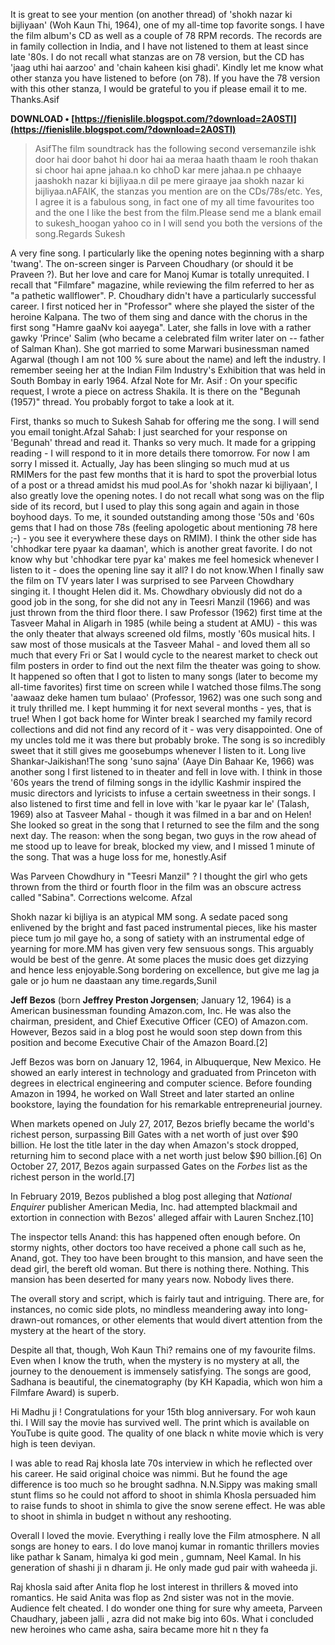 
 
It is great to see your mention (on another thread) of 'shokh nazar ki
bijliyaan' (Woh Kaun Thi, 1964), one of my all-time top favorite
songs. I have the film album's CD as well as a couple of 78 RPM
records. The records are in family collection in India, and I have
not listened to them at least since late '80s. I do not recall what
stanzas are on 78 version, but the CD has 'jaag uthi hai aarzoo' and
'chain kaheen kisi ghadi'. Kindly let me know what other stanza you
have listened to before (on 78). If you have the 78 version with this
other stanza, I would be grateful to you if please email it to me.
Thanks.Asif

 
**DOWNLOAD • [https://fienislile.blogspot.com/?download=2A0STl](https://fienislile.blogspot.com/?download=2A0STl)**


 
> AsifThe film soundtrack has the following second versemanzile ishk door hai
door bahot hi door hai
aa meraa haath thaam le
rooh thakan si choor hai
apne jahaa.n ko chhoD kar
mere jahaa.n pe chhaaye jaashokh nazar ki bijliyaa.n
dil pe mere giraaye jaa
shokh nazar ki bijliyaa.nAFAIK, the stanzas you mention are on the CDs/78s/etc.
Yes, I agree it is a fabulous song, in fact one of my all time
favourites too and the one I like the best from the film.Please send me a blank email to sukesh\_hoogan yahoo co 
in
I will send you both the versions of the song.Regards
Sukesh

 

 A very fine song. I particularly like the opening notes beginning
 with a sharp 'twang'. The on-screen singer is Parveen Choudhary
 (or should it be Praveen ?). But her love and care for Manoj Kumar
 is totally unrequited. I recall that "Filmfare" magazine, while
 reviewing the film referred to her as "a pathetic wallflower". P. Choudhary didn't have a particularly successful career. I first
 noticed her in "Professor" where she played the sister of the
 heroine Kalpana. The two of them sing and dance with the chorus
 in the first song "Hamre gaaNv koi aayega". Later, she falls in
 love with a rather gawky 'Prince' Salim (who became a celebrated
 film writer later on -- father of Salman Khan). She got married to some Marwari businessman named Agarwal (though
 I am not 100 % sure about the name) and left the industry. I remember seeing her at the Indian Film Industry's Exhibition that
 was held in South Bombay in early 1964.
 Afzal
 Note for Mr. Asif : On your specific request, I wrote a piece on
 actress Shakila. It is there on the "Begunah (1957)" thread.
 You probably forgot to take a look at it.

First, thanks so much to Sukesh Sahab for offering me the song. I
will send you email tonight.Afzal Sahab: I just searched for your response on 'Begunah' thread and
read it. Thanks so very much. It made for a gripping reading - I
will respond to it in more details there tomorrow. For now I am sorry
I missed it. Actually, Jay has been slinging so much mud at us
RMIMers for the past few months that it is hard to spot the proverbial
lotus of a post or a thread amidst his mud pool.As for 'shokh nazar ki bijliyaan', I also greatly love the opening
notes. I do not recall what song was on the flip side of its record,
but I used to play this song again and again in those boyhood days.
To me, it sounded outstanding among those '50s and '60s gems that I
had on those 78s (feeling apologetic about mentioning 78 here ;-) -
you see it everywhere these days on RMIM). I think the other side has
'chhodkar tere pyaar ka daaman', which is another great favorite. I
do not know why but 'chhodkar tere pyar ka' makes me feel homesick
whenever I listen to it - does the opening line say it all? I do not
know.When I finally saw the film on TV years later I was surprised to see
Parveen Chowdhary singing it. I thought Helen did it. Ms. Chowdhary
obviously did not do a good job in the song, for she did not any in
Teesri Manzil (1966) and was just thrown from the third floor there.
I saw Professor (1962) first time at the Tasveer Mahal in Aligarh in
1985 (while being a student at AMU) - this was the only theater that
always screened old films, mostly '60s musical hits. I saw most of
those musicals at the Tasveer Mahal - and loved them all so much that
every Fri or Sat I would cycle to the nearest market to check out film
posters in order to find out the next film the theater was going to
show. It happened so often that I got to listen to many songs (later
to become my all-time favorites) first time on screen while I watched
those films.The song 'aawaaz deke hamen tum bulaao' (Professor, 1962) was one such
song and it truly thrilled me. I kept humming it for next several
months - yes, that is true! When I got back home for Winter break I
searched my family record collections and did not find any record of
it - was very disappointed. One of my uncles told me it was there but
probably broke. The song is so incredibly sweet that it still gives
me goosebumps whenever I listen to it. Long live Shankar-Jaikishan!The song 'suno sajna' (Aaye Din Bahaar Ke, 1966) was another song I
first listened to in theater and fell in love with. I think in those
'60s years the trend of filming songs in the idyllic Kashmir inspired
the music directors and lyricists to infuse a certain sweetness in
their songs. I also listened to first time and fell in love with 'kar
le pyaar kar le' (Talash, 1969) also at Tasveer Mahal - though it was
filmed in a bar and on Helen! She looked so great in the song that I
returned to see the film and the song next day. The reason: when the
song began, two guys in the row ahead of me stood up to leave for
break, blocked my view, and I missed 1 minute of the song. That was a
huge loss for me, honestly.Asif

 

 Was Parveen Chowdhury in "Teesri Manzil" ? I thought the girl
 who gets thrown from the third or fourth floor in the film was
 an obscure actress called "Sabina". Corrections welcome.
 Afzal

 
Shokh nazar ki bijliya is an atypical MM song. A sedate paced song
enlivened by the bright and fast paced instrumental pieces, like his
master piece tum jo mil gaye ho, a song of satiety with an
instrumental edge of yearning for more.MM has given very few sensuous songs. This arguably would be best of
the genre. At some places the music does get dizzying and hence less
enjoyable.Song bordering on excellence, but give me lag ja gale or jo hum ne
daastaan any time.regards,Sunil

 
**Jeff Bezos** (born **Jeffrey Preston Jorgensen**; January 12, 1964) is a American businessman founding Amazon.com, Inc. He was also the chairman, president, and Chief Executive Officer (CEO) of Amazon.com. However, Bezos said in a blog post he would soon step down from this position and become Executive Chair of the Amazon Board.[2]
 
Jeff Bezos was born on January 12, 1964, in Albuquerque, New Mexico. He showed an early interest in technology and graduated from Princeton with degrees in electrical engineering and computer science. Before founding Amazon in 1994, he worked on Wall Street and later started an online bookstore, laying the foundation for his remarkable entrepreneurial journey.
 
When markets opened on July 27, 2017, Bezos briefly became the world's richest person, surpassing Bill Gates with a net worth of just over $90 billion. He lost the title later in the day when Amazon's stock dropped, returning him to second place with a net worth just below $90 billion.[6] On October 27, 2017, Bezos again surpassed Gates on the *Forbes* list as the richest person in the world.[7]
 
In February 2019, Bezos published a blog post alleging that *National Enquirer* publisher American Media, Inc. had attempted blackmail and extortion in connection with Bezos' alleged affair with Lauren Snchez.[10]
 
The inspector tells Anand: this has happened often enough before. On stormy nights, other doctors too have received a phone call such as he, Anand, got. They too have been brought to this mansion, and have seen the dead girl, the bereft old woman. But there is nothing there. Nothing. This mansion has been deserted for many years now. Nobody lives there.
 
The overall story and script, which is fairly taut and intriguing. There are, for instances, no comic side plots, no mindless meandering away into long-drawn-out romances, or other elements that would divert attention from the mystery at the heart of the story.
 
Despite all that, though, Woh Kaun Thi? remains one of my favourite films. Even when I know the truth, when the mystery is no mystery at all, the journey to the denouement is immensely satisfying. The songs are good, Sadhana is beautiful, the cinematography (by KH Kapadia, which won him a Filmfare Award) is superb.
 
Hi Madhu ji ! Congratulations for your 15th blog anniversary. For woh kaun thi. I Will say the movie has survived well. The print which is available on YouTube is quite good. The quality of one black n white movie which is very high is teen deviyan.
 
I was able to read Raj khosla late 70s interview in which he reflected over his career. He said original choice was nimmi.
But he found the age difference is too much so he brought sadhna.
N.N.Sippy was making small stunt flims so he could not afford to shoot in shimla Khosla persuaded him to raise funds to shoot in shimla to give the snow serene effect.
He was able to shoot in shimla in budget n without any reshooting.
 
Overall I loved the movie. Everything
i really love the Film atmosphere. N all songs are honey to ears. I do love manoj kumar in romantic thrillers movies like pathar k Sanam, himalya ki god mein , gumnam, Neel Kamal. In his generation of shashi ji n dharam ji. He only made gud pair with waheeda ji.
 
Raj khosla said after Anita flop he lost interest in thrillers & moved into romantics. He said Anita was flop as 2nd sister was not in the movie. Audience felt cheated. I do wonder one thing for sure why ameeta, Parveen Chaudhary, jabeen jalli , azra did not make big into 60s. What i concluded new heroines who came asha, saira became more hit n they fa